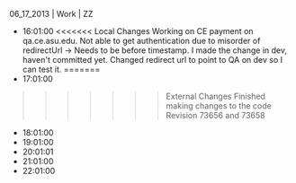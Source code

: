 06_17_2013 | Work | ZZ 
* 16:01:00
<<<<<<< Local Changes
Working on CE payment on qa.ce.asu.edu. Not able to get authentication due to misorder of redirectUrl -> Needs to be before timestamp. I made the change in dev, haven't committed yet. Changed redirect url to point to QA on dev so I can test it. =======
* 17:01:00
>>>>>>> External Changes
Finished making changes to the code
Revision 73656 and 73658 
* 18:01:00
* 19:01:00
* 20:01:01
* 21:01:00
* 22:01:00
